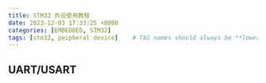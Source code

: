 ```yaml
---
title: STM32 外设使用教程
date: 2023-12-03 17:33:25 +0800
categories: [EMBEDDED, STM32]
tags: [stm32, peipheral device]    # TAG names should always be **lowercase**
---
```


## UART/USART

